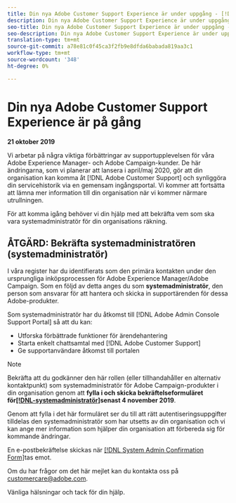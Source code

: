 ```yaml
---
title: Din nya Adobe Customer Support Experience är under uppgång - [!DNL Campaign], kontaktperson för driftsättning
description: Din nya Adobe Customer Support Experience är under uppgång - [!DNL Campaign], kontaktperson för driftsättning
seo-title: Din nya Adobe Customer Support Experience är under uppgång - [!DNL Campaign], kontaktperson för driftsättning
seo-description: Din nya Adobe Customer Support Experience är under uppgång - [!DNL Campaign], kontaktperson för driftsättning
translation-type: tm+mt
source-git-commit: a78e81c0f45ca3f2fb9e8dfda6babada819aa3c1
workflow-type: tm+mt
source-wordcount: '348'
ht-degree: 0%

---
```



# Din nya Adobe Customer Support Experience är på gång

**21 oktober 2019**

Vi arbetar på några viktiga förbättringar av supportupplevelsen för våra Adobe Experience Manager- och Adobe Campaign-kunder. De här ändringarna, som vi planerar att lansera i april/maj 2020, gör att din organisation kan komma åt [!DNL Adobe Customer Support] och synliggöra din servicehistorik via en gemensam ingångsportal. Vi kommer att fortsätta att lämna mer information till din organisation när vi kommer närmare utrullningen.

För att komma igång behöver vi din hjälp med att bekräfta vem som ska vara systemadministratör för din organisations räkning.

## ÅTGÄRD: Bekräfta systemadministratören (systemadministratör)

I våra register har du identifierats som den primära kontakten under den ursprungliga inköpsprocessen för Adobe Experience Manager/Adobe Campaign. Som en följd av detta anges du som **systemadministratör**, den person som ansvarar för att hantera och skicka in supportärenden för dessa Adobe-produkter.

Som systemadministratör har du åtkomst till [!DNL Adobe Admin Console Support Portal] så att du kan:

* Utforska förbättrade funktioner för ärendehantering
* Starta enkelt chattsamtal med [!DNL Adobe Customer Support]
* Ge supportanvändare åtkomst till portalen

>[!NOTE]
>
>Bekräfta att du godkänner den här rollen (eller tillhandahåller en alternativ kontaktpunkt) som systemadministratör för Adobe Campaign-produkter i din organisation genom att **fylla i och skicka bekräftelseformuläret för[[!DNL-systemadministratör]](https://adobe.allegiancetech.com/cgi-bin/qwebcorporate.dll?idx=N5M8RY)senast 4 november 2019**.
>
>Genom att fylla i det här formuläret ser du till att rätt autentiseringsuppgifter tilldelas den systemadministratör som har utsetts av din organisation och vi kan ange mer information som hjälper din organisation att förbereda sig för kommande ändringar.

En e-postbekräftelse skickas när [[!DNL System Admin Confirmation Form]](https://adobe.allegiancetech.com/cgi-bin/qwebcorporate.dll?idx=N5M8RY)tas emot.

Om du har frågor om det här mejlet kan du kontakta oss på customercare@adobe.com.

Vänliga hälsningar och tack för din hjälp.
